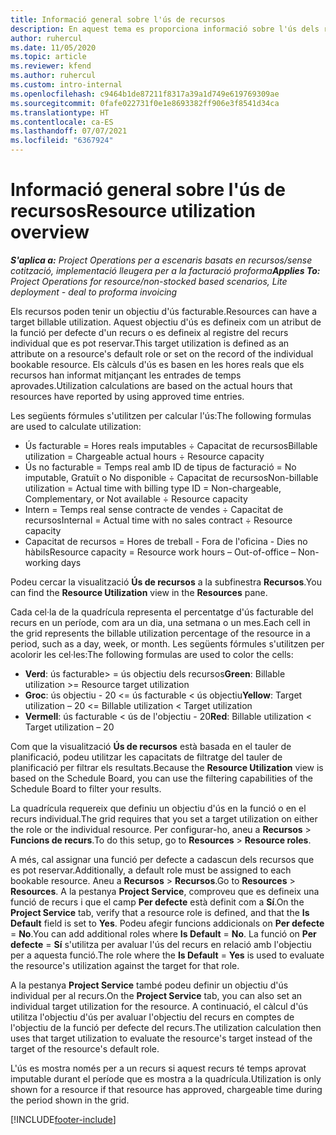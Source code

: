 ```yaml
---
title: Informació general sobre l'ús de recursos
description: En aquest tema es proporciona informació sobre l'ús dels recursos al Project Operations.
author: ruhercul
ms.date: 11/05/2020
ms.topic: article
ms.reviewer: kfend
ms.author: ruhercul
ms.custom: intro-internal
ms.openlocfilehash: c9464b1de87211f8317a39a1d749e619769309ae
ms.sourcegitcommit: 0fafe022731f0e1e8693382ff906e3f8541d34ca
ms.translationtype: HT
ms.contentlocale: ca-ES
ms.lasthandoff: 07/07/2021
ms.locfileid: "6367924"
---
```

# <a name="resource-utilization-overview"></a><span data-ttu-id="433ee-103">Informació general sobre l'ús de recursos</span><span class="sxs-lookup"><span data-stu-id="433ee-103">Resource utilization overview</span></span>

<span data-ttu-id="433ee-104">_**S'aplica a:** Project Operations per a escenaris basats en recursos/sense cotització, implementació lleugera per a la facturació proforma_</span><span class="sxs-lookup"><span data-stu-id="433ee-104">_**Applies To:** Project Operations for resource/non-stocked based scenarios, Lite deployment - deal to proforma invoicing_</span></span>

<span data-ttu-id="433ee-105">Els recursos poden tenir un objectiu d'ús facturable.</span><span class="sxs-lookup"><span data-stu-id="433ee-105">Resources can have a target billable utilization.</span></span> <span data-ttu-id="433ee-106">Aquest objectiu d'ús es defineix com un atribut de la funció per defecte d'un recurs o es defineix al registre del recurs individual que es pot reservar.</span><span class="sxs-lookup"><span data-stu-id="433ee-106">This target utilization is defined as an attribute on a resource's default role or set on the record of the individual bookable resource.</span></span> <span data-ttu-id="433ee-107">Els càlculs d'ús es basen en les hores reals que els recursos han informat mitjançant les entrades de temps aprovades.</span><span class="sxs-lookup"><span data-stu-id="433ee-107">Utilization calculations are based on the actual hours that resources have reported by using approved time entries.</span></span>

<span data-ttu-id="433ee-108">Les següents fórmules s'utilitzen per calcular l'ús:</span><span class="sxs-lookup"><span data-stu-id="433ee-108">The following formulas are used to calculate utilization:</span></span>

  - <span data-ttu-id="433ee-109">Ús facturable = Hores reals imputables ÷ Capacitat de recursos</span><span class="sxs-lookup"><span data-stu-id="433ee-109">Billable utilization = Chargeable actual hours ÷ Resource capacity</span></span>
  - <span data-ttu-id="433ee-110">Ús no facturable = Temps real amb ID de tipus de facturació = No imputable, Gratuït o No disponible ÷ Capacitat de recursos</span><span class="sxs-lookup"><span data-stu-id="433ee-110">Non-billable utilization = Actual time with billing type ID = Non-chargeable, Complementary, or Not available ÷ Resource capacity</span></span>
  - <span data-ttu-id="433ee-111">Intern = Temps real sense contracte de vendes ÷ Capacitat de recursos</span><span class="sxs-lookup"><span data-stu-id="433ee-111">Internal = Actual time with no sales contract ÷ Resource capacity</span></span>
  - <span data-ttu-id="433ee-112">Capacitat de recursos = Hores de treball - Fora de l'oficina - Dies no hàbils</span><span class="sxs-lookup"><span data-stu-id="433ee-112">Resource capacity = Resource work hours – Out-of-office – Non-working days</span></span>

<span data-ttu-id="433ee-113">Podeu cercar la visualització **Ús de recursos** a la subfinestra **Recursos**.</span><span class="sxs-lookup"><span data-stu-id="433ee-113">You can find the **Resource Utilization** view in the **Resources** pane.</span></span>

<span data-ttu-id="433ee-114">Cada cel·la de la quadrícula representa el percentatge d'ús facturable del recurs en un període, com ara un dia, una setmana o un mes.</span><span class="sxs-lookup"><span data-stu-id="433ee-114">Each cell in the grid represents the billable utilization percentage of the resource in a period, such as a day, week, or month.</span></span> <span data-ttu-id="433ee-115">Les següents fórmules s'utilitzen per acolorir les cel·les:</span><span class="sxs-lookup"><span data-stu-id="433ee-115">The following formulas are used to color the cells:</span></span>

  - <span data-ttu-id="433ee-116">**Verd**: ús facturable> = ús objectiu dels recursos</span><span class="sxs-lookup"><span data-stu-id="433ee-116">**Green**: Billable utilization >= Resource target utilization</span></span>
  - <span data-ttu-id="433ee-117">**Groc**: ús objectiu - 20 <= ús facturable < ús objectiu</span><span class="sxs-lookup"><span data-stu-id="433ee-117">**Yellow**: Target utilization – 20 <= Billable utilization < Target utilization</span></span>
  - <span data-ttu-id="433ee-118">**Vermell**: ús facturable < ús de l'objectiu - 20</span><span class="sxs-lookup"><span data-stu-id="433ee-118">**Red**: Billable utilization < Target utilization – 20</span></span>

<span data-ttu-id="433ee-119">Com que la visualització **Ús de recursos** està basada en el tauler de planificació, podeu utilitzar les capacitats de filtratge del tauler de planificació per filtrar els resultats.</span><span class="sxs-lookup"><span data-stu-id="433ee-119">Because the **Resource Utilization** view is based on the Schedule Board, you can use the filtering capabilities of the Schedule Board to filter your results.</span></span>

<span data-ttu-id="433ee-120">La quadrícula requereix que definiu un objectiu d'ús en la funció o en el recurs individual.</span><span class="sxs-lookup"><span data-stu-id="433ee-120">The grid requires that you set a target utilization on either the role or the individual resource.</span></span> <span data-ttu-id="433ee-121">Per configurar-ho, aneu a **Recursos** > **Funcions de recurs**.</span><span class="sxs-lookup"><span data-stu-id="433ee-121">To do this setup, go to **Resources** > **Resource roles**.</span></span>

<span data-ttu-id="433ee-122">A més, cal assignar una funció per defecte a cadascun dels recursos que es pot reservar.</span><span class="sxs-lookup"><span data-stu-id="433ee-122">Additionally, a default role must be assigned to each bookable resource.</span></span> <span data-ttu-id="433ee-123">Aneu a **Recursos** > **Recursos**.</span><span class="sxs-lookup"><span data-stu-id="433ee-123">Go to **Resources** > **Resources**.</span></span> <span data-ttu-id="433ee-124">A la pestanya **Project Service**, comproveu que es defineix una funció de recurs i que el camp **Per defecte** està definit com a **Sí**.</span><span class="sxs-lookup"><span data-stu-id="433ee-124">On the **Project Service** tab, verify that a resource role is defined, and that the **Is Default** field is set to **Yes**.</span></span> <span data-ttu-id="433ee-125">Podeu afegir funcions addicionals on **Per defecte** = **No**.</span><span class="sxs-lookup"><span data-stu-id="433ee-125">You can add additional roles where **Is Default** = **No**.</span></span> <span data-ttu-id="433ee-126">La funció on **Per defecte** = **Sí** s'utilitza per avaluar l'ús del recurs en relació amb l'objectiu per a aquesta funció.</span><span class="sxs-lookup"><span data-stu-id="433ee-126">The role where the **Is Default** = **Yes** is used to evaluate the resource's utilization against the target for that role.</span></span>

<span data-ttu-id="433ee-127">A la pestanya **Project Service** també podeu definir un objectiu d'ús individual per al recurs.</span><span class="sxs-lookup"><span data-stu-id="433ee-127">On the **Project Service** tab, you can also set an individual target utilization for the resource.</span></span> <span data-ttu-id="433ee-128">A continuació, el càlcul d'ús utilitza l'objectiu d'ús per avaluar l'objectiu del recurs en comptes de l'objectiu de la funció per defecte del recurs.</span><span class="sxs-lookup"><span data-stu-id="433ee-128">The utilization calculation then uses that target utilization to evaluate the resource's target instead of the target of the resource's default role.</span></span>

<span data-ttu-id="433ee-129">L'ús es mostra només per a un recurs si aquest recurs té temps aprovat imputable durant el període que es mostra a la quadrícula.</span><span class="sxs-lookup"><span data-stu-id="433ee-129">Utilization is only shown for a resource if that resource has approved, chargeable time during the period shown in the grid.</span></span>


[!INCLUDE[footer-include](../includes/footer-banner.md)]